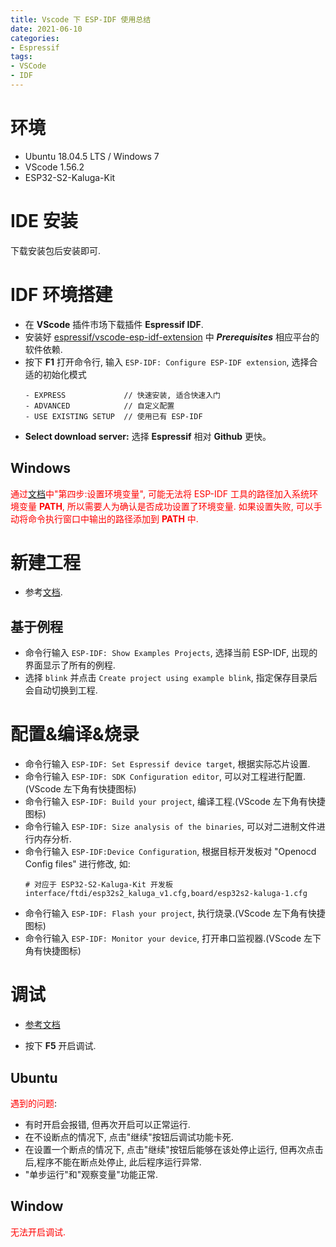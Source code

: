 ```yaml
---
title: Vscode 下 ESP-IDF 使用总结
date: 2021-06-10
categories: 
- Espressif
tags:
- VSCode
- IDF
---
```

# 环境

- Ubuntu 18.04.5 LTS / Windows 7
- VScode 1.56.2
- ESP32-S2-Kaluga-Kit

<!--more-->

# IDE 安装

下载安装包后安装即可.

# IDF 环境搭建

- 在 **VScode** 插件市场下载插件 **Espressif IDF**.
- 安装好 [espressif/vscode-esp-idf-extension](https://github.com/espressif/vscode-esp-idf-extension) 中 ***Prerequisites*** 相应平台的软件依赖.
- 按下 **F1** 打开命令行, 输入 `ESP-IDF: Configure ESP-IDF extension`, 选择合适的初始化模式
  ```
  - EXPRESS             // 快速安装, 适合快速入门
  - ADVANCED            // 自定义配置
  - USE EXISTING SETUP  // 使用已有 ESP-IDF
  ```
- **Select download server:** 选择 **Espressif** 相对 **Github** 更快。

## Windows

<span style="color:red">通过[文档](https://docs.espressif.com/projects/esp-idf/zh_CN/latest/esp32s2/get-started/index.html#get-started-set-up-env)中"第四步:设置环境变量", 可能无法将 ESP-IDF 工具的路径加入系统环境变量 **PATH**, 所以需要人为确认是否成功设置了环境变量. 如果设置失败, 可以手动将命令执行窗口中输出的路径添加到 **PATH** 中.</span>

# 新建工程

- 参考[文档](https://github.com/espressif/vscode-esp-idf-extension/blob/master/docs/tutorial/basic_use.md).

## 基于例程

- 命令行输入 `ESP-IDF: Show Examples Projects`, 选择当前 ESP-IDF, 出现的界面显示了所有的例程.
- 选择 `blink` 并点击 `Create project using example blink`, 指定保存目录后会自动切换到工程.

# 配置&编译&烧录

- 命令行输入 `ESP-IDF: Set Espressif device target`, 根据实际芯片设置.
- 命令行输入 `ESP-IDF: SDK Configuration editor`, 可以对工程进行配置.(VScode 左下角有快捷图标)
- 命令行输入 `ESP-IDF: Build your project`, 编译工程.(VScode 左下角有快捷图标)
- 命令行输入 `ESP-IDF: Size analysis of the binaries`, 可以对二进制文件进行内存分析.
- 命令行输入 `ESP-IDF:Device Configuration`, 根据目标开发板对 "Openocd Config files" 进行修改, 如:
  ```
  # 对应于 ESP32-S2-Kaluga-Kit 开发板
  interface/ftdi/esp32s2_kaluga_v1.cfg,board/esp32s2-kaluga-1.cfg
  ```
- 命令行输入 `ESP-IDF: Flash your project`, 执行烧录.(VScode 左下角有快捷图标)
- 命令行输入 `ESP-IDF: Monitor your device`, 打开串口监视器.(VScode 左下角有快捷图标)

# 调试

- [参考文档](https://github.com/espressif/vscode-esp-idf-extension/blob/master/docs/tutorial/debugging.md)

- 按下 **F5** 开启调试.

## Ubuntu

<span style="color:red">遇到的问题</span>:

- 有时开启会报错, 但再次开启可以正常运行.
- 在不设断点的情况下, 点击"继续"按钮后调试功能卡死.
- 在设置一个断点的情况下, 点击"继续"按钮后能够在该处停止运行, 但再次点击后,程序不能在断点处停止, 此后程序运行异常.
- "单步运行"和"观察变量"功能正常.

## Window

<span style="color:red">无法开启调试.</span>
